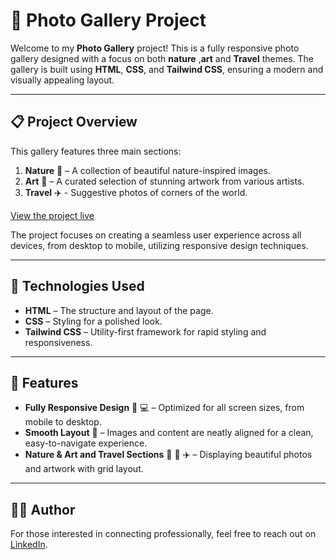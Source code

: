 # 📸 Photo Gallery Project

Welcome to my **Photo Gallery** project! This is a fully responsive photo gallery designed with a focus on both **nature** ,**art** and **Travel** themes. The gallery is built using **HTML**, **CSS**, and **Tailwind CSS**, ensuring a modern and visually appealing layout.

---

## 📋 Project Overview

This gallery features three main sections:

1. **Nature** 🌿 – A collection of beautiful nature-inspired images.
2. **Art** 🎨 – A curated selection of stunning artwork from various artists.
3. **Travel** ✈️ - Suggestive photos of corners of the world.

[View the project live](https://photo-gallery-ag.netlify.app/)

The project focuses on creating a seamless user experience across all devices, from desktop to mobile, utilizing responsive design techniques.

---

## 🔧 Technologies Used

- **HTML** – The structure and layout of the page.
- **CSS** – Styling for a polished look.
- **Tailwind CSS** – Utility-first framework for rapid styling and responsiveness.

---

## 🚀 Features

- **Fully Responsive Design** 📱 💻 – Optimized for all screen sizes, from mobile to desktop.
- **Smooth Layout** 🌟 – Images and content are neatly aligned for a clean, easy-to-navigate experience.
- **Nature & Art and Travel Sections** 🌿 🎨 ✈️ – Displaying beautiful photos and artwork with grid layout.

---

## 🧑‍💻 Author

For those interested in connecting professionally, feel free to reach out on [LinkedIn](https://www.linkedin.com/in/andreaguarneri).
